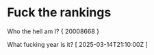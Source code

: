 # Fuck the rankings

Who the hell am I?
{ 20008668 }

What fucking year is it?
[ 2025-03-14T21:10:00Z ]
